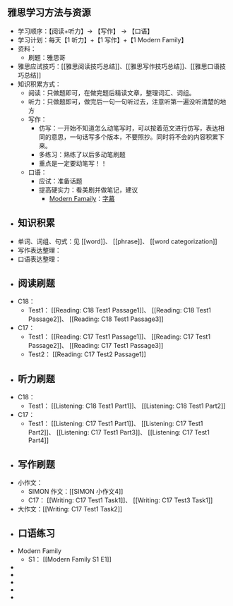 ## 雅思学习方法与资源
- 学习顺序：【阅读+听力】-> 【写作】 -> 【口语】
- 学习计划：每天【1 听力】+【1 写作】+【1 Modern Family】
- 资料：
	- 刷题：雅思哥
- 雅思应试技巧：[[雅思阅读技巧总结]]、[[雅思写作技巧总结]]、[[雅思口语技巧总结]]
- 知识积累方式：
	- 阅读：只做题即可，在做完题后精读文章，整理词汇、词组。
	- 听力：只做题即可，做完后一句一句听过去，注意听第一遍没听清楚的地方
	- 写作：
		- 仿写：一开始不知道怎么动笔写时，可以按着范文进行仿写，表达相同的意思，一句话写多个版本，不要照抄。同时将不会的内容积累下来。
		- 多练习：熟练了以后多动笔刷题
		- 重点是一定要动笔写！！
	- 口语：
		- 应试：准备话题
		- 提高硬实力：看美剧并做笔记，建议
			- [Modern Famaily](https://www.bilibili.com/video/BV1Y14y1G7Ph/)：[字幕](https://www.123pan.com/s/plj7Vv-xH223.html)
- ## 知识积累
- 单词、词组、句式：见 [[word]]、 [[phrase]]、 [[word categorization]]
- 写作表达整理：
- 口语表达整理：
- ## 阅读刷题
- C18：
	- Test1： [[Reading: C18 Test1 Passage1]]、 [[Reading: C18 Test1 Passage2]]、 [[Reading: C18 Test1 Passage3]]
- C17：
	- Test1： [[Reading: C17 Test1 Passage1]]、 [[Reading: C17 Test1 Passage2]]、 [[Reading: C17 Test1 Passage3]]
	- Test2： [[Reading: C17 Test2 Passage1]]
- ## 听力刷题
- C18：
	- Test1： [[Listening: C18 Test1 Part1]]、 [[Listening: C18 Test1 Part2]]
- C17：
	- Test1： [[Listening: C17 Test1 Part1]]、 [[Listening: C17 Test1 Part2]]、 [[Listening: C17 Test1 Part3]]、 [[Listening: C17 Test1 Part4]]
- ## 写作刷题
- 小作文：
	- SIMON 作文：[[SIMON 小作文4]]
	- C17： [[Writing: C17 Test1 Task1]]、 [[Writing: C17 Test3 Task1]]
- 大作文：[[Writing: C17 Test1 Task2]]
- ## 口语练习
- Modern Family
	- S1： [[Modern Family S1 E1]]
-
-
-
-
-
